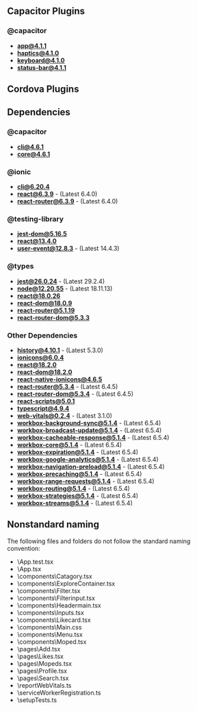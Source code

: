 ## Capacitor Plugins

### @capacitor
- **app@4.1.1**
- **haptics@4.1.0**
- **keyboard@4.1.0**
- **status-bar@4.1.1**
## Cordova Plugins

## Dependencies

### @capacitor
- **cli@4.6.1**
- **core@4.6.1**
### @ionic
- **cli@6.20.4**
- **react@6.3.9** - (Latest 6.4.0)
- **react-router@6.3.9** - (Latest 6.4.0)
### @testing-library
- **jest-dom@5.16.5**
- **react@13.4.0**
- **user-event@12.8.3** - (Latest 14.4.3)
### @types
- **jest@26.0.24** - (Latest 29.2.4)
- **node@12.20.55** - (Latest 18.11.13)
- **react@18.0.26**
- **react-dom@18.0.9**
- **react-router@5.1.19**
- **react-router-dom@5.3.3**
### Other Dependencies
- **history@4.10.1** - (Latest 5.3.0)
- **ionicons@6.0.4**
- **react@18.2.0**
- **react-dom@18.2.0**
- **react-native-ionicons@4.6.5**
- **react-router@5.3.4** - (Latest 6.4.5)
- **react-router-dom@5.3.4** - (Latest 6.4.5)
- **react-scripts@5.0.1**
- **typescript@4.9.4**
- **web-vitals@0.2.4** - (Latest 3.1.0)
- **workbox-background-sync@5.1.4** - (Latest 6.5.4)
- **workbox-broadcast-update@5.1.4** - (Latest 6.5.4)
- **workbox-cacheable-response@5.1.4** - (Latest 6.5.4)
- **workbox-core@5.1.4** - (Latest 6.5.4)
- **workbox-expiration@5.1.4** - (Latest 6.5.4)
- **workbox-google-analytics@5.1.4** - (Latest 6.5.4)
- **workbox-navigation-preload@5.1.4** - (Latest 6.5.4)
- **workbox-precaching@5.1.4** - (Latest 6.5.4)
- **workbox-range-requests@5.1.4** - (Latest 6.5.4)
- **workbox-routing@5.1.4** - (Latest 6.5.4)
- **workbox-strategies@5.1.4** - (Latest 6.5.4)
- **workbox-streams@5.1.4** - (Latest 6.5.4)


## Nonstandard naming
The following files and folders do not follow the standard naming convention:

- \App.test.tsx
- \App.tsx
- \components\Catagory.tsx
- \components\ExploreContainer.tsx
- \components\Filter.tsx
- \components\Filterinput.tsx
- \components\Headermain.tsx
- \components\Inputs.tsx
- \components\Likecard.tsx
- \components\Main.css
- \components\Menu.tsx
- \components\Moped.tsx
- \pages\Add.tsx
- \pages\Likes.tsx
- \pages\Mopeds.tsx
- \pages\Profile.tsx
- \pages\Search.tsx
- \reportWebVitals.ts
- \serviceWorkerRegistration.ts
- \setupTests.ts
